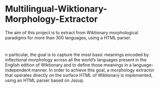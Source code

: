 # Multilingual-Wiktionary-Morphology-Extractor
The aim of this project is to extract from Wiktionary morphological paradigms for more than 300 languages, using a HTML parser.
#
n particular, the goal is to capture the most basic meanings encoded by inflectional morphology across all the world’s languages present in the English edition of Wiktionary and to define those meanings in a language- independent manner. 
In order to achieve this goal, a morphology extractor that operates directly on the surface HTML of Wiktionary is implemented, using an HTML parser based on Jsoup.
